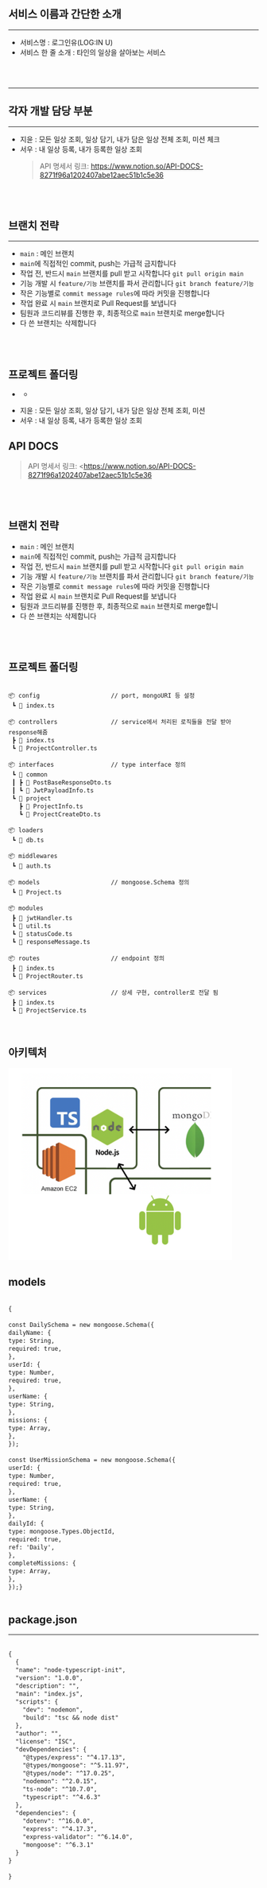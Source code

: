 ## 서비스 이름과 간단한 소개

---

- 서비스명 : 로그인유(LOG:IN U)
- 서비스 한 줄 소개 : 타인의 일상을 살아보는 서비스

<br/><br/>

---

## 각자 개발 담당 부분

---

- 지윤 : 모든 일상 조회, 일상 담기, 내가 담은 일상 전체 조회, 미션 체크
- 서우 : 내 일상 등록, 내가 등록한 일상 조회
  > API 명세서 링크: <https://www.notion.so/API-DOCS-8271f96a1202407abe12aec51b1c5e36>

<br/><br/>

## 브랜치 전략

---

- `main` : 메인 브랜치
- `main`에 직접적인 commit, push는 가급적 금지합니다
- 작업 전, 반드시 `main` 브랜치를 pull 받고 시작합니다
  `git pull origin main`
- 기능 개발 시 `feature/기능` 브랜치를 파서 관리합니다
  `git branch feature/기능`
- 작은 기능별로 `commit message rules`에 따라 커밋을 진행합니다
- 작업 완료 시 `main` 브랜치로 Pull Request를 보냅니다
- 팀원과 코드리뷰를 진행한 후, 최종적으로 `main` 브랜치로 merge합니다
- 다 쓴 브랜치는 삭제합니다

<br/><br/>

## 프로젝트 폴더링

- -

* 지윤 : 모든 일상 조회, 일상 담기, 내가 담은 일상 전체 조회, 미션
* 서우 : 내 일상 등록, 내가 등록한 일상 조회

## API DOCS

> API 명세서 링크: <https://www.notion.so/API-DOCS-8271f96a1202407abe12aec51b1c5e36

<br/><br/>

## 브랜치 전략

- `main` : 메인 브랜치
- `main`에 직접적인 commit, push는 가급적 금지합니다
- 작업 전, 반드시 `main` 브랜치를 pull 받고 시작합니다
  `git pull origin main`
- 기능 개발 시 `feature/기능` 브랜치를 파서 관리합니다
  `git branch feature/기능`
- 작은 기능별로 `commit message rules`에 따라 커밋을 진행합니다
- 작업 완료 시 `main` 브랜치로 Pull Request를 보냅니다
- 팀원과 코드리뷰를 진행한 후, 최종적으로 `main` 브랜치로 merge합니
- 다 쓴 브랜치는 삭제합니다

<br/><br/>

## 프로젝트 폴더링

<pre>
<code>
📦 config                    // port, mongoURI 등 설정
 ┗ 📜 index.ts

📦 controllers               // service에서 처리된 로직들을 전달 받아 response해줌
 ┣ 📜 index.ts
 ┗ 📜 ProjectController.ts

📦 interfaces                // type interface 정의
 ┗ 📂 common
 ┃ ┣ 📜 PostBaseResponseDto.ts
 ┃ ┗ 📜 JwtPayloadInfo.ts
 ┗ 📂 project
   ┣ 📜 ProjectInfo.ts
   ┗ 📜 ProjectCreateDto.ts

📦 loaders              
 ┗ 📜 db.ts

📦 middlewares         
 ┗ 📜 auth.ts            

📦 models                    // mongoose.Schema 정의
 ┗ 📜 Project.ts

📦 modules                 
 ┣ 📜 jwtHandler.ts
 ┗ 📜 util.ts 
 ┗ 📜 statusCode.ts
 ┗ 📜 responseMessage.ts

📦 routes                    // endpoint 정의
 ┣ 📜 index.ts
 ┗ 📜 ProjectRouter.ts 

📦 services                  // 상세 구현, controller로 전달 됨
 ┣ 📜 index.ts
 ┗ 📜 ProjectService.ts
</code>

</pre>

## 아키텍처

<img src="./architecture.png" width="450px"></img>

## models

<pre>
<code>
{
  
const DailySchema = new mongoose.Schema({
dailyName: {
type: String,
required: true,
},
userId: {
type: Number,
required: true,
},
userName: {
type: String,
},
missions: {
type: Array,
},
});

const UserMissionSchema = new mongoose.Schema({
userId: {
type: Number,
required: true,
},
userName: {
type: String,
},
dailyId: {
type: mongoose.Types.ObjectId,
required: true,
ref: 'Daily',
},
completeMissions: {
type: Array,
},
});}
</code>
</pre>

## package.json

---

<pre>
<code>
{
  {
  "name": "node-typescript-init",
  "version": "1.0.0",
  "description": "",
  "main": "index.js",
  "scripts": {
    "dev": "nodemon",
    "build": "tsc && node dist"
  },
  "author": "",
  "license": "ISC",
  "devDependencies": {
    "@types/express": "^4.17.13",
    "@types/mongoose": "^5.11.97",
    "@types/node": "^17.0.25",
    "nodemon": "^2.0.15",
    "ts-node": "^10.7.0",
    "typescript": "^4.6.3"
  },
  "dependencies": {
    "dotenv": "^16.0.0",
    "express": "^4.17.3",
    "express-validator": "^6.14.0",
    "mongoose": "^6.3.1"
  }
}

}
</code>
</pre>
